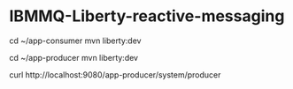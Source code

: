 # IBMMQ-Liberty-reactive-messaging


cd ~/app-consumer
mvn liberty:dev

cd ~/app-producer
mvn liberty:dev

curl http://localhost:9080/app-producer/system/producer

